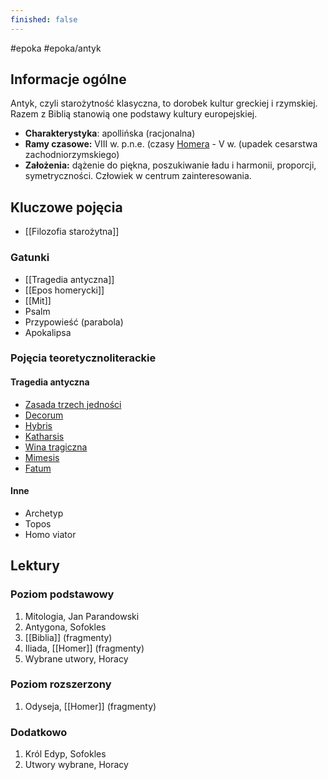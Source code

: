 ```yaml
---
finished: false
---
```

#epoka #epoka/antyk 
## Informacje ogólne
Antyk, czyli starożytność klasyczna, to dorobek kultur greckiej i rzymskiej. Razem z Biblią stanowią one podstawy kultury europejskiej.
- **Charakterystyka**: apollińska (racjonalna)
- **Ramy czasowe:** VIII w. p.n.e. (czasy [Homera](Homer.md) - V w. (upadek cesarstwa zachodniorzymskiego)
- **Założenia:** dążenie do piękna, poszukiwanie ładu i harmonii, proporcji, symetryczności. Człowiek w centrum zainteresowania.
## Kluczowe pojęcia
- [[Filozofia starożytna]]
### Gatunki
- [[Tragedia antyczna]]
- [[Epos homerycki]]
- [[Mit]]
- Psalm
- Przypowieść (parabola)
- Apokalipsa
### Pojęcia teoretycznoliterackie
#### Tragedia antyczna
- [Zasada trzech jedności](Tragedia%20antyczna.md#^3jednosci)
- [Decorum](Tragedia%20antyczna.md#^decorum)
- [Hybris](Tragedia%20antyczna.md#^hybris)
- [Katharsis](Tragedia%20antyczna.md#^katharsis)
- [Wina tragiczna](Tragedia%20antyczna.md#^hamartia)
- [Mimesis](Tragedia%20antyczna.md#^mimesis)
- [Fatum](Tragedia%20antyczna.md#^fatum)
#### Inne
- Archetyp
- Topos
- Homo viator
## Lektury

### Poziom podstawowy
1. Mitologia, Jan Parandowski
2. Antygona, Sofokles
3. [[Biblia]] (fragmenty)
4. Iliada, [[Homer]] (fragmenty)
5. Wybrane utwory, Horacy

### Poziom rozszerzony
1. Odyseja, [[Homer]] (fragmenty)

### Dodatkowo
1. Król Edyp, Sofokles
2. Utwory wybrane, Horacy